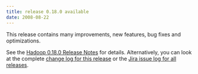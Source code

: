 ```yaml
---
title: release 0.18.0 available
date: 2008-08-22
---
```


This release contains many improvements, new features, bug fixes and
optimizations.

See the [Hadoop 0.18.0 Release
Notes](http://hadoop.apache.org/docs/r0.18.0/releasenotes.html) for
details. Alternatively, you can look at the complete [change log for
this release](http://hadoop.apache.org/docs/r0.18.0/changes.html) or the
[Jira issue log for all
releases](http://issues.apache.org/jira/browse/HADOOP?report=com.atlassian.jira.plugin.system.project:changelog-panel).

